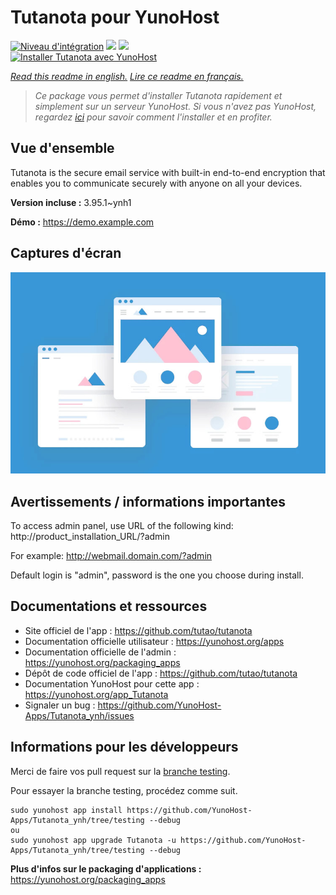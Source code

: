 # Tutanota pour YunoHost

[![Niveau d'intégration](https://dash.yunohost.org/integration/Tutanota.svg)](https://dash.yunohost.org/appci/app/Tutanota) ![](https://ci-apps.yunohost.org/ci/badges/Tutanota.status.svg) ![](https://ci-apps.yunohost.org/ci/badges/Tutanota.maintain.svg)  
[![Installer Tutanota avec YunoHost](https://install-app.yunohost.org/install-with-yunohost.svg)](https://install-app.yunohost.org/?app=Tutanota)

*[Read this readme in english.](./README.md)*
*[Lire ce readme en français.](./README_fr.md)*

> *Ce package vous permet d'installer Tutanota rapidement et simplement sur un serveur YunoHost.
Si vous n'avez pas YunoHost, regardez [ici](https://yunohost.org/#/install) pour savoir comment l'installer et en profiter.*

## Vue d'ensemble

Tutanota is the secure email service with built-in end-to-end encryption that enables you to communicate securely with anyone on all your devices.


**Version incluse :** 3.95.1~ynh1

**Démo :** https://demo.example.com

## Captures d'écran

![](./doc/screenshots/example.jpg)

## Avertissements / informations importantes

To access admin panel, use URL of the following kind: http://product_installation_URL/?admin

For example: http://webmail.domain.com/?admin

Default login is "admin", password is the one you choose during install. 

## Documentations et ressources

* Site officiel de l'app : https://github.com/tutao/tutanota
* Documentation officielle utilisateur : https://yunohost.org/apps
* Documentation officielle de l'admin : https://yunohost.org/packaging_apps
* Dépôt de code officiel de l'app : https://github.com/tutao/tutanota
* Documentation YunoHost pour cette app : https://yunohost.org/app_Tutanota
* Signaler un bug : https://github.com/YunoHost-Apps/Tutanota_ynh/issues

## Informations pour les développeurs

Merci de faire vos pull request sur la [branche testing](https://github.com/YunoHost-Apps/Tutanota_ynh/tree/testing).

Pour essayer la branche testing, procédez comme suit.
```
sudo yunohost app install https://github.com/YunoHost-Apps/Tutanota_ynh/tree/testing --debug
ou
sudo yunohost app upgrade Tutanota -u https://github.com/YunoHost-Apps/Tutanota_ynh/tree/testing --debug
```

**Plus d'infos sur le packaging d'applications :** https://yunohost.org/packaging_apps
